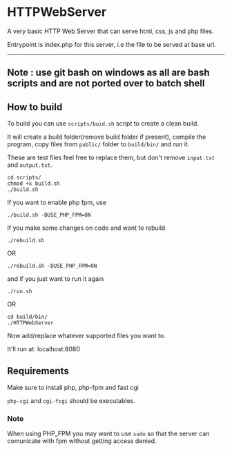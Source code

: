 # HTTPWebServer
A very basic HTTP Web Server that can serve html, css, js and php files.

Entrypoint is index.php for this server, i.e the file to be served at base url.

---
Note : use git bash on windows as all are bash scripts and are not ported over to batch shell
---

## How to build
To build you can use `scripts/buid.sh` script to create a clean build.

It will create a build folder(remove build folder if present), compile the program,
copy files from `public/` folder to `build/bin/` and run it. 

These are test files feel free to replace them, but don't remove `input.txt` and `output.txt`.

```
cd scripts/
chmod +x build.sh
./build.sh
```

If you want to enable php fpm, use
```
./build.sh -DUSE_PHP_FPM=ON
```

If you make some changes on code and want to rebuild
```
./rebuild.sh
```
OR
```
./rebuild.sh -DUSE_PHP_FPM=ON
```

and if you just want to run it again
```
./run.sh
```
OR
```
cd build/bin/
./HTTPWebServer
```

Now add/replace whatever supported files you want to.

It'll run at: localhost:8080

## Requirements
Make sure to install php, php-fpm and fast cgi

`php-cgi` and `cgi-fcgi` should be executables.

### Note
When using PHP_FPM you may want to use `sudo` so that the server can comunicate with fpm without
getting access denied.
